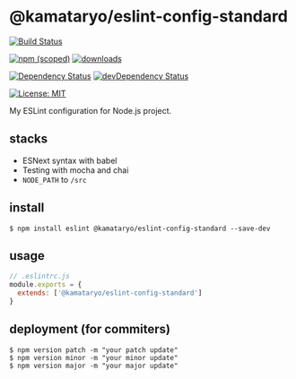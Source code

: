 # @kamataryo/eslint-config-standard

[![Build Status](https://travis-ci.org/kamataryo/eslint-config-standard.svg?branch=master)](https://travis-ci.org/kamataryo/eslint-config-standard)

[![npm (scoped)](https://img.shields.io/npm/v/@kamataryo/eslint-config-standard.svg)](https://www.npmjs.com/package/@kamataryo/eslint-config-standard)
[![downloads](https://img.shields.io/npm/dt/@kamataryo/eslint-config-standard.svg?style=flat)](https://david-dm.org/@kamataryo/eslint-config-standard#info=devDependencies)

[![Dependency Status](https://img.shields.io/david/kamataryo/eslint-config-standard.svg?style=flat)](https://david-dm.org/@kamataryo/eslint-config-standard)
[![devDependency Status](https://img.shields.io/david/dev/kamataryo/eslint-config-standard.svg?style=flat)](https://david-dm.org/kamataryo/eslint-config-standard#info=devDependencies)

[![License: MIT](https://img.shields.io/badge/License-MIT-yellow.svg)](https://opensource.org/licenses/MIT)


My ESLint configuration for Node.js project.

## stacks

- ESNext syntax with babel
- Testing with mocha and chai
- `NODE_PATH` to `/src`

## install

```shell
$ npm install eslint @kamataryo/eslint-config-standard --save-dev
```

## usage

```javascript
// .eslintrc.js
module.exports = {
  extends: ['@kamataryo/eslint-config-standard']
}
```

## deployment (for commiters)

```shell
$ npm version patch -m "your patch update"
$ npm version minor -m "your minor update"
$ npm version major -m "your major update"
```
